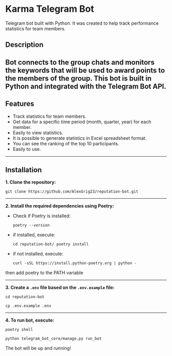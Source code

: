 # Karma Telegram Bot
Telegram bot built with Python. It was created to help track performance statistics for team members.

## Description
Bot connects to the group chats and monitors the keywords that will be used to award points to the members of the group.
This bot is built in Python and integrated with the Telegram Bot API.
---

## Features
- Track statistics for team members.
- Get data for a specific time period (month, quarter, year) for each member.
- Easily to view statistics.
- It is possible to generate statistics in Excel spreadsheet format.
- You can see the ranking of the top 10 participants.
- Easily to use.

---
## Installation
**1. Clone the repository:**
   ```shell
   git clone https://github.com/AlexGrig23/reputation-bot.git
   ```
---
**2. Install the required dependencies using Poetry:**
  
* Check if Poetry is installed:
   ```shell
   poetry --version
   ```
   
* if installed, execute:
   ```shell
   cd reputation-bot/ poetry install
   ```
   
* if not installed, execute:
   ```shell
   curl -sSL https://install.python-poetry.org | python -
   ```
then add poetry to the PATH variable

---
**3. Create a `.env` file based on the `.env.example` file:**
   ```shell
   cd reputation-bot
   ```
   ```shell
   cp .env.example .env
   ```
---
**4. To run bot, execute:**
   ```shell
   poetry shell
   ```
   ```shell
   python telegram_bot_core/manage.py run_bot
   ```
The bot will be up and running!
